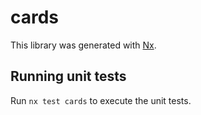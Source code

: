 # cards

This library was generated with [Nx](https://nx.dev).

## Running unit tests

Run `nx test cards` to execute the unit tests.
